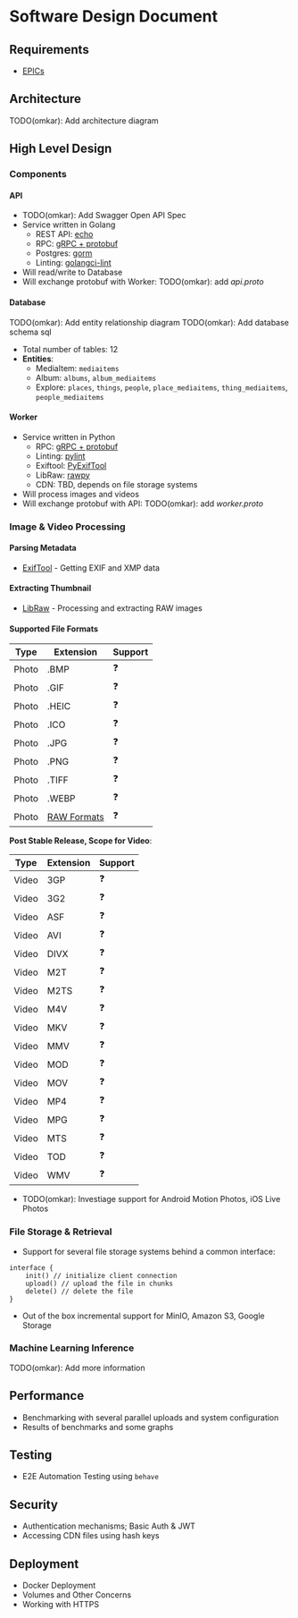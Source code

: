 # Software Design Document

## Requirements
- [EPICs](https://github.com/users/prabhuomkar/projects/5/views/7)


## Architecture
TODO(omkar): Add architecture diagram

## High Level Design

### Components

#### API
- TODO(omkar): Add Swagger Open API Spec
- Service written in Golang
    - REST API: [echo](https://echo.labstack.com/)
    - RPC: [gRPC + protobuf](https://grpc.io/)
    - Postgres: [gorm](https://gorm.io/)
    - Linting: [golangci-lint](https://golangci-lint.run/)
- Will read/write to Database
- Will exchange protobuf with Worker: TODO(omkar): add _api.proto_

#### Database
TODO(omkar): Add entity relationship diagram
TODO(omkar): Add database schema sql
- Total number of tables: 12
- **Entities**:
    - MediaItem: `mediaitems`
    - Album: `albums`, `album_mediaitems`
    - Explore: `places`, `things`, `people`, `place_mediaitems`, `thing_mediaitems`, `people_mediaitems`

#### Worker
- Service written in Python
    - RPC: [gRPC + protobuf](https://grpc.io/)
    - Linting: [pylint](https://pypi.org/project/pylint/)
    - Exiftool: [PyExifTool](https://pypi.org/project/PyExifTool/)
    - LibRaw: [rawpy](https://pypi.org/project/rawpy/)
    - CDN: TBD, depends on file storage systems
- Will process images and videos
- Will exchange protobuf with API: TODO(omkar): add _worker.proto_

### Image & Video Processing

#### Parsing Metadata 
- [ExifTool](https://www.exiftool.org/) - Getting EXIF and XMP data

#### Extracting Thumbnail
- [LibRaw](https://www.libraw.org/) - Processing and extracting RAW images

#### Supported File Formats
| Type | Extension | Support |
| ---- | --------- | ------- |
| Photo | .BMP | ❓ |
| Photo | .GIF | ❓ |
| Photo | .HEIC | ❓ |
| Photo | .ICO | ❓ |
| Photo | .JPG | ❓ |
| Photo | .PNG | ❓ |
| Photo | .TIFF | ❓ |
| Photo | .WEBP | ❓ |
| Photo | [RAW Formats](https://www.libraw.org/supported-cameras) | ❓ |

**Post Stable Release, Scope for Video**:

| Type | Extension | Support |
| ---- | --------- | ------- |
| Video | 3GP | ❓ |
| Video | 3G2 | ❓ |
| Video | ASF | ❓ |
| Video | AVI | ❓ |
| Video | DIVX | ❓ |
| Video | M2T | ❓ |
| Video | M2TS | ❓ |
| Video | M4V | ❓ |
| Video | MKV | ❓ |
| Video | MMV | ❓ |
| Video | MOD | ❓ |
| Video | MOV | ❓ |
| Video | MP4 | ❓ |
| Video | MPG | ❓ |
| Video | MTS | ❓ |
| Video | TOD | ❓ |
| Video | WMV | ❓ |
- TODO(omkar): Investiage support for Android Motion Photos, iOS Live Photos

### File Storage & Retrieval
- Support for several file storage systems behind a common interface:
```
interface {
    init() // initialize client connection
    upload() // upload the file in chunks
    delete() // delete the file
}
```
- Out of the box incremental support for MinIO, Amazon S3, Google Storage

### Machine Learning Inference
TODO(omkar): Add more information

## Performance
- Benchmarking with several parallel uploads and system configuration
- Results of benchmarks and some graphs

## Testing
- E2E Automation Testing using `behave`

## Security
- Authentication mechanisms; Basic Auth & JWT
- Accessing CDN files using hash keys

## Deployment
- Docker Deployment 
- Volumes and Other Concerns
- Working with HTTPS
